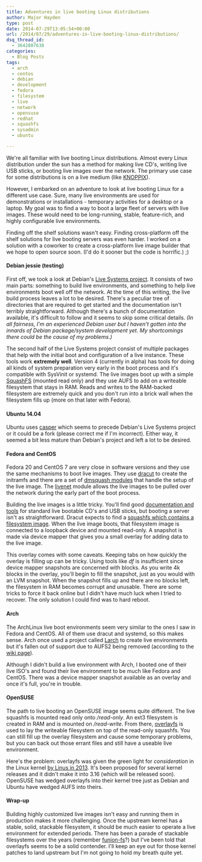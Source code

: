 ```yaml
---
title: Adventures in live booting Linux distributions
author: Major Hayden
type: post
date: 2014-07-29T13:05:54+00:00
url: /2014/07/29/adventures-in-live-booting-linux-distributions/
dsq_thread_id:
  - 3642807638
categories:
  - Blog Posts
tags:
  - arch
  - centos
  - debian
  - development
  - fedora
  - filesystem
  - live
  - network
  - opensuse
  - redhat
  - squashfs
  - sysadmin
  - ubuntu

---
```

We're all familiar with live booting Linux distributions. Almost every Linux distribution under the sun has a method for making live CD's, writing live USB sticks, or booting live images over the network. The primary use case for some distributions is on a live medium (like [KNOPPIX][1]).

However, I embarked on an adventure to look at live booting Linux for a different use case. Sure, many live environments are used for demonstrations or installations - temporary activities for a desktop or a laptop. My goal was to find a way to boot a large fleet of servers with live images. These would need to be long-running, stable, feature-rich, and highly configurable live environments.

Finding off the shelf solutions wasn't easy. Finding cross-platform off the shelf solutions for live booting servers was even harder. I worked on a solution with a coworker to create a cross-platform live image builder that we hope to open source soon. (I'd do it sooner but the code is horrific.) ;)

#### Debian jessie (testing)

First off, we took a look at Debian's [Live Systems project][2]. It consists of two main parts: something to build live environments, and something to help live environments boot well off the network. At the time of this writing, the live build process leaves a lot to be desired. There's a peculiar tree of directories that are required to get started and the documentation isn't terribly straightforward. Although there's a bunch of documentation available, it's difficult to follow and it seems to skip some critical details. _(In all fairness, I'm an experienced Debian user but I haven't gotten into the innards of Debian package/system development yet. My shortcomings there could be the cause of my problems.)_

The second half of the Live Systems project consist of multiple packages that help with the initial boot and configuration of a live instance. These tools work **extremely well**. Version 4 (currently in alpha) has tools for doing all kinds of system preparation very early in the boot process and it's compatible with SysVinit or systemd. The live images boot up with a simple [SquashFS][3] (mounted read only) and they use AUFS to add on a writeable filesystem that stays in RAM. Reads and writes to the RAM-backed filesystem are extremely quick and you don't run into a brick wall when the filesystem fills up (more on that later with Fedora).

#### Ubuntu 14.04

Ubuntu uses [casper][4] which seems to precede Debian's Live Systems project or it could be a fork (please correct me if I'm incorrect). Either way, it seemed a bit less mature than Debian's project and left a lot to be desired.

#### Fedora and CentOS

Fedora 20 and CentOS 7 are very close in software versions and they use the same mechanisms to boot live images. They use [dracut][5] to create the initramfs and there are a set of [dmsquash modules][6] that handle the setup of the live image. The [livenet][7] module allows the live images to be pulled over the network during the early part of the boot process.

Building the live images is a little tricky. You'll find good [documentation and tools][8] for standard live bootable CD's and USB sticks, but booting a server isn't as straightforward. Dracut expects to find a [squashfs which contains a filesystem image][9]. When the live image boots, that filesystem image is connected to a loopback device and mounted read-only. A snapshot is made via device mapper that gives you a small overlay for adding data to the live image.

This overlay comes with some caveats. Keeping tabs on how quickly the overlay is filling up can be tricky. Using tools like _df_ is insufficient since device mapper snapshots are concerned with blocks. As you write 4k blocks in the overlay, you'll begin to fill the snapshot, just as you would with an LVM snapshot. When the snapshot fills up and there are no blocks left, the filesystem in RAM becomes corrupt and unusable. There are some tricks to force it back online but I didn't have much luck when I tried to recover. The only solution I could find was to hard reboot.

#### Arch

The ArchLinux live boot environments seem very similar to the ones I saw in Fedora and CentOS. All of them use dracut and systemd, so this makes sense. Arch once used a project called [Larch][10] to create live environments but it's fallen out of support due to AUFS2 being removed (according to the [wiki page][11]).

Although I didn't build a live environment with Arch, I booted one of their live ISO's and found their live environment to be much like Fedora and CentOS. There was a device mapper snapshot available as an overlay and once it's full, you're in trouble.

#### OpenSUSE

The path to live booting an OpenSUSE image seems quite different. The live squashfs is mounted read only onto _/read-only_. An ext3 filesystem is created in RAM and is mounted on _/read-write_. From there, [overlayfs][12] is used to lay the writeable filesystem on top of the read-only squashfs. You can still fill up the overlay filesystem and cause some temporary problems, but you can back out those errant files and still have a useable live environment.

Here's the problem: overlayfs was given the green light for _consideration_ in the Linux kernel [by Linus in 2013][13]. It's been proposed for several kernel releases and it didn't make it into 3.16 (which will be released soon). OpenSUSE has wedged overlayfs into their kernel tree just as Debian and Ubuntu have wedged AUFS into theirs.

#### Wrap-up

Building highly customized live images isn't easy and running them in production makes it more challenging. Once the upstream kernel has a stable, solid, stackable filesystem, it should be much easier to operate a live environment for extended periods. There has been a parade of stackable filesystems over the years (remember [funion-fs][14]?) but I've been told that overlayfs seems to be a solid contender. I'll keep an eye out for those kernel patches to land upstream but I'm not going to hold my breath quite yet.

 [1]: http://www.knoppix.org/
 [2]: http://live.debian.net/
 [3]: https://en.wikipedia.org/wiki/SquashFS
 [4]: https://help.ubuntu.com/community/LiveCDCustomizationFromScratch
 [5]: https://dracut.wiki.kernel.org/index.php/Main_Page
 [6]: https://git.kernel.org/cgit/boot/dracut/dracut.git/tree/modules.d/90dmsquash-live
 [7]: https://git.kernel.org/cgit/boot/dracut/dracut.git/tree/modules.d/90livenet
 [8]: https://fedoraproject.org/wiki/LiveOS_image
 [9]: https://fedoraproject.org/wiki/LiveOS_image#Operating_system_file_systems
 [10]: https://wiki.archlinux.org/index.php/larch
 [11]: https://wiki.archlinux.org/index.php/larch#Installation
 [12]: https://kernel.googlesource.com/pub/scm/linux/kernel/git/mszeredi/vfs/+/overlayfs.current/Documentation/filesystems/overlayfs.txt
 [13]: https://lwn.net/Articles/542709/
 [14]: http://funionfs.apiou.org/?lng=en
